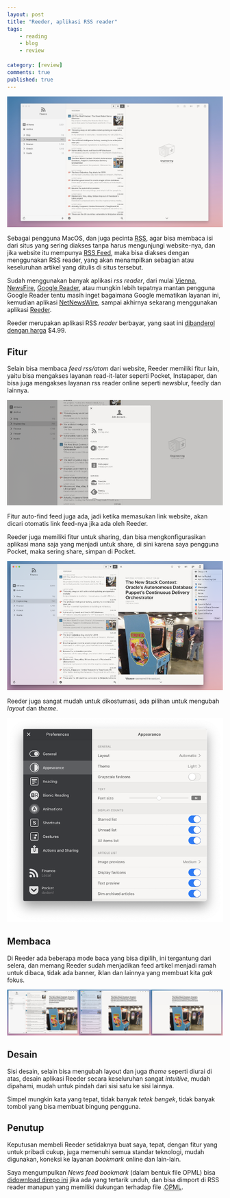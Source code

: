```yaml
---
layout: post
title: "Reeder, aplikasi RSS reader"
tags: 
    - reading
    - blog
    - review

category: [review]
comments: true
published: true
---
```


![reeder app](/images/posts/reeder-app.png "Reeder application")

Sebagai pengguna MacOS, dan juga pecinta [RSS](https://en.wikipedia.org/wiki/RSS), agar bisa membaca isi dari situs yang sering diakses tanpa harus mengunjungi website-nya, dan jika website itu mempunya [RSS Feed](https://en.wikipedia.org/wiki/Web_feed), maka bisa diakses dengan menggunakan RSS reader, yang akan menampilkan sebagian atau keseluruhan artikel yang ditulis di situs tersebut.

<!--more-->

Sudah menggunakan banyak aplikasi *rss reader*, dari mulai [Vienna](https://www.vienna-rss.com/), [NewsFire](http://newsfirerss.com/), [Google Reader](https://www.google.com/reader/about/), atau mungkin lebih tepatnya mantan pengguna Google Reader tentu masih inget bagaimana Google mematikan layanan ini, kemudian aplikasi [NetNewsWire](https://ranchero.com/netnewswire/), sampai akhirnya sekarang menggunakan aplikasi [Reeder](https://www.reederapp.com/).

Reeder merupakan aplikasi RSS *reader* berbayar, yang saat ini [dibanderol dengan harga](https://apps.apple.com/us/app/reeder-4/id1449412357) $4.99. 

## Fitur
Selain bisa membaca *feed rss/atom* dari website, Reeder memiliki fitur lain, yaitu bisa mengakses layanan read-it-later seperti Pocket, Instapaper, dan bisa juga mengakses layanan rss reader online seperti newsblur, feedly dan lainnya.

[![](/images/posts/reeder-account-add-small.png)](/images/posts/reeder-account-add.png)

Fitur auto-find feed juga ada, jadi ketika memasukan link website, akan dicari otomatis link feed-nya jika ada oleh Reeder.

Reeder juga memiliki fitur untuk sharing, dan bisa mengkonfigurasikan aplikasi mana saja yang menjadi untuk share, di sini karena saya pengguna Pocket, maka sering share, simpan di Pocket.

[![](/images/posts/reeder-sharing-small.png)](/images/posts/reeder-sharing.png)

Reeder juga sangat mudah untuk dikostumasi, ada pilihan untuk mengubah *layout* dan *theme*.

[![](/images/posts/reeder-option-theme-small.png)](/images/posts/reeder-option-theme.png)

## Membaca
Di Reeder ada beberapa mode baca yang bisa dipilih, ini tergantung dari selera, dan memang Reeder sudah menjadikan feed artikel menjadi ramah untuk dibaca, tidak ada banner, iklan dan lainnya yang membuat kita *gak* fokus.

![](/images/posts/reeder-read-mode.png)


## Desain
Sisi desain, selain bisa mengubah layout dan juga *theme* seperti diurai di atas, desain aplikasi Reeder secara keseluruhan sangat *intuitive*, mudah dipahami, mudah untuk pindah dari sisi satu ke sisi lainnya.

Simpel mungkin kata yang tepat, tidak banyak *tetek bengek*, tidak banyak tombol yang bisa membuat bingung pengguna.


## Penutup
Keputusan membeli Reeder setidaknya buat saya, tepat, dengan fitur yang untuk pribadi cukup, juga memenuhi semua standar teknologi, mudah digunakan, koneksi ke layanan *bookmark* online dan lain-lain.

Saya mengumpulkan *News feed bookmark* (dalam bentuk file OPML) bisa [didownload direpo ini](https://github.com/dedenf/news-feed) jika ada yang tertarik unduh, dan bisa dimport di RSS reader manapun yang memiliki dukungan terhadap file .[OPML](https://en.wikipedia.org/wiki/OPML).